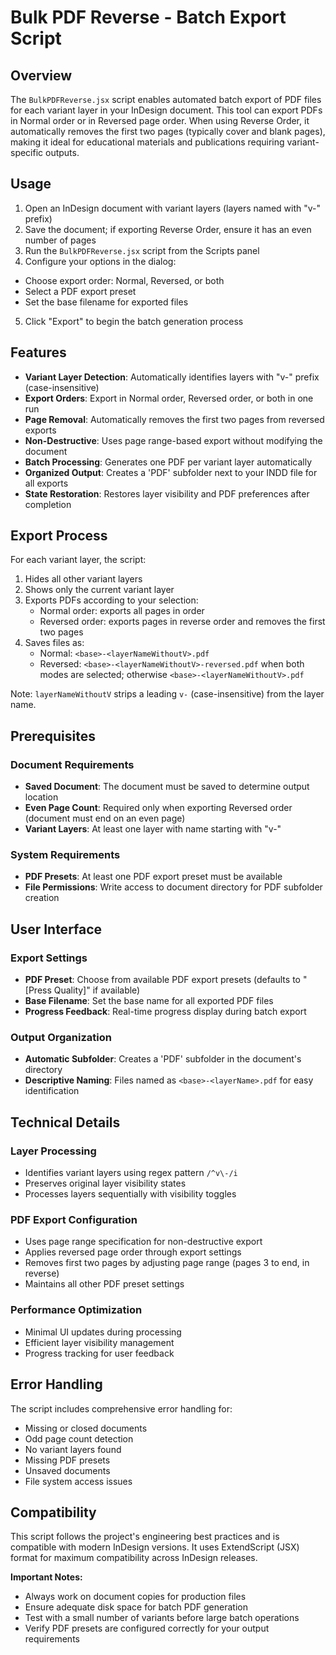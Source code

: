 # Bulk PDF Reverse - Batch Export Script

## Overview

The `BulkPDFReverse.jsx` script enables automated batch export of PDF files for each variant layer in your InDesign document. This tool can export PDFs in Normal order or in Reversed page order. When using Reverse Order, it automatically removes the first two pages (typically cover and blank pages), making it ideal for educational materials and publications requiring variant-specific outputs.

## Usage

1. Open an InDesign document with variant layers (layers named with "v-" prefix)
2. Save the document; if exporting Reverse Order, ensure it has an even number of pages
3. Run the `BulkPDFReverse.jsx` script from the Scripts panel
4. Configure your options in the dialog:
  - Choose export order: Normal, Reversed, or both
  - Select a PDF export preset
  - Set the base filename for exported files
5. Click "Export" to begin the batch generation process

## Features

- **Variant Layer Detection**: Automatically identifies layers with "v-" prefix (case-insensitive)
- **Export Orders**: Export in Normal order, Reversed order, or both in one run
- **Page Removal**: Automatically removes the first two pages from reversed exports
- **Non-Destructive**: Uses page range-based export without modifying the document
- **Batch Processing**: Generates one PDF per variant layer automatically
- **Organized Output**: Creates a 'PDF' subfolder next to your INDD file for all exports
- **State Restoration**: Restores layer visibility and PDF preferences after completion

## Export Process

For each variant layer, the script:
1. Hides all other variant layers
2. Shows only the current variant layer
3. Exports PDFs according to your selection:
   - Normal order: exports all pages in order
   - Reversed order: exports pages in reverse order and removes the first two pages
4. Saves files as:
   - Normal: `<base>-<layerNameWithoutV>.pdf`
   - Reversed: `<base>-<layerNameWithoutV>-reversed.pdf` when both modes are selected; otherwise `<base>-<layerNameWithoutV>.pdf`

Note: `layerNameWithoutV` strips a leading `v-` (case-insensitive) from the layer name.

## Prerequisites

### Document Requirements
- **Saved Document**: The document must be saved to determine output location
- **Even Page Count**: Required only when exporting Reversed order (document must end on an even page)
- **Variant Layers**: At least one layer with name starting with "v-"

### System Requirements
- **PDF Presets**: At least one PDF export preset must be available
- **File Permissions**: Write access to document directory for PDF subfolder creation

## User Interface

### Export Settings
- **PDF Preset**: Choose from available PDF export presets (defaults to "[Press Quality]" if available)
- **Base Filename**: Set the base name for all exported PDF files
- **Progress Feedback**: Real-time progress display during batch export

### Output Organization
- **Automatic Subfolder**: Creates a 'PDF' subfolder in the document's directory
- **Descriptive Naming**: Files named as `<base>-<layerName>.pdf` for easy identification

## Technical Details

### Layer Processing
- Identifies variant layers using regex pattern `/^v\-/i`
- Preserves original layer visibility states
- Processes layers sequentially with visibility toggles

### PDF Export Configuration
- Uses page range specification for non-destructive export
- Applies reversed page order through export settings
- Removes first two pages by adjusting page range (pages 3 to end, in reverse)
- Maintains all other PDF preset settings

### Performance Optimization
- Minimal UI updates during processing
- Efficient layer visibility management
- Progress tracking for user feedback

## Error Handling

The script includes comprehensive error handling for:
- Missing or closed documents
- Odd page count detection
- No variant layers found
- Missing PDF presets
- Unsaved documents
- File system access issues

## Compatibility

This script follows the project's engineering best practices and is compatible with modern InDesign versions. It uses ExtendScript (JSX) format for maximum compatibility across InDesign releases.

**Important Notes:**
- Always work on document copies for production files
- Ensure adequate disk space for batch PDF generation
- Test with a small number of variants before large batch operations
- Verify PDF presets are configured correctly for your output requirements
